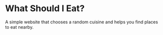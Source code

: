 # What Should I Eat?

A simple website that chooses a random cuisine and helps you find places to eat nearby.